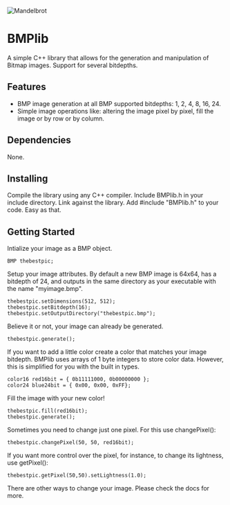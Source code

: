 ![Mandelbrot](https://i.ibb.co/FXMkyq6/mandelbrot.png)

# BMPlib
A simple C++ library that allows for the generation and manipulation of Bitmap images. Support for several bitdepths.

## Features
- BMP image generation at all BMP supported bitdepths: 1, 2, 4, 8, 16, 24.
- Simple image operations like: altering the image pixel by pixel, fill the image or by row or by column.

## Dependencies
None.

## Installing
Compile the library using any C++ compiler. Include BMPlib.h in your include directory. Link against the library. Add #include "BMPlib.h" to your code.
Easy as that.

## Getting Started
Intialize your image as a BMP object. 
```
BMP thebestpic;
```
Setup your image attributes. By default a new BMP image is 64x64, has a bitdepth of 24, and outputs in the same directory as your executable with the name "myimage.bmp".
```
thebestpic.setDimensions(512, 512);          
thebestpic.setBitdepth(16);                        
thebestpic.setOutputDirectory("thebestpic.bmp");  
```
Believe it or not, your image can already be generated.
```
thebestpic.generate();
```
If you want to add a little color create a color that matches your image bitdepth. BMPlib uses arrays of 1 byte integers to store color data. However, this is simplified for you with the built in types.
```
color16 red16bit = { 0b11111000, 0b00000000 };
color24 blue24bit = { 0x00, 0x00, 0xFF};
```
Fill the image with your new color!
```
thebestpic.fill(red16bit);
thebestpic.generate();
```
Sometimes you need to change just one pixel. For this use changePixel():
```
thebestpic.changePixel(50, 50, red16bit);
```
If you want more control over the pixel, for instance, to change its lightness, use getPixel():
```
thebestpic.getPixel(50,50).setLightness(1.0);
```
There are other ways to change your image. Please check the docs for more.
